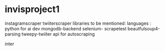 # invisproject1
instagramscraper
twiiterscraper
libraries to be mentioned:
languages : python for ai dev
            mongodb-backend
            selenium- scrapetest
            beautfulsoup4-parsing
            tweepy-twiiter api for autoscraping
            
inter
